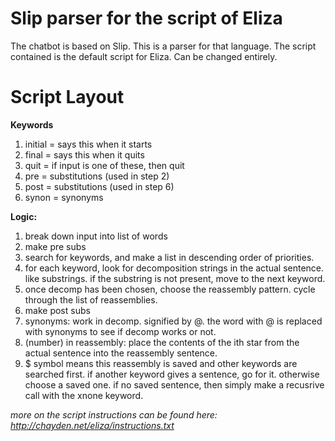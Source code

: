 # Slip parser for the script of Eliza

The chatbot is based on Slip. This is a parser for that language. The script contained is the default script for Eliza. Can be changed entirely.

# Script Layout
**Keywords**
1) initial = says this when it starts
2) final = says this when it quits
3) quit = if input is one of these, then quit
4) pre = substitutions (used in step 2)
5) post = substitutions (used in step 6)
6) synon = synonyms

**Logic:**
1) break down input into list of words
2) make pre subs
3) search for keywords, and make a list in descending order of priorities.
4) for each keyword, look for decomposition strings in the actual sentence. like substrings. if the substring is not present, move to the next keyword.
5) once decomp has been chosen, choose the reassembly pattern. cycle through the list of reassemblies.
6) make post subs
7) synonyms: work in decomp. signified by @. the word with @ is replaced with synonyms to see if decomp works or not.
8) (number) in reassembly: place the contents of the ith star from the actual sentence into the reassembly sentence.
9) $ symbol means this reassembly is saved and other keywords are searched first. if another keyword gives a sentence, go for it. otherwise choose a saved one. if no saved sentence, then simply make a recusrive call with the xnone keyword.

*more on the script instructions can be found here: http://chayden.net/eliza/instructions.txt*
